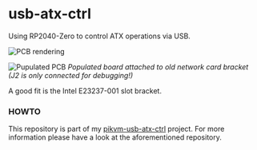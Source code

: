 # usb-atx-ctrl
Using RP2040-Zero to control ATX operations via USB.

![PCB rendering](/usb-atx-ctrl.jpg)

![Pupulated PCB](/usb-atx-ctrl-picture1.jpg)
*Populated board attached to old network card bracket (J2 is only connected for debugging!)*

A good fit is the Intel E23237-001 slot bracket.

### HOWTO

This repository is part of my [pikvm-usb-atx-ctrl](https://github.com/zappanaut/pikvm-usb-atx-ctrl) project. For more information please have a look at the aforementioned repository.
